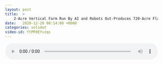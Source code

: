 ```yaml
---
layout: post
title:  >
    2-Acre Vertical Farm Run By AI and Robots Out-Produces 720-Acre Flat Farm
date:   2020-12-28 00:14:00 +0000
categories: solidot
video-id: YtPR9EYvzqs
---
```


<audio src="/assets/5614c6e2d457ec46a5c27d61c4bd423e.mp3" style="width: 100%;" controls></audio>

